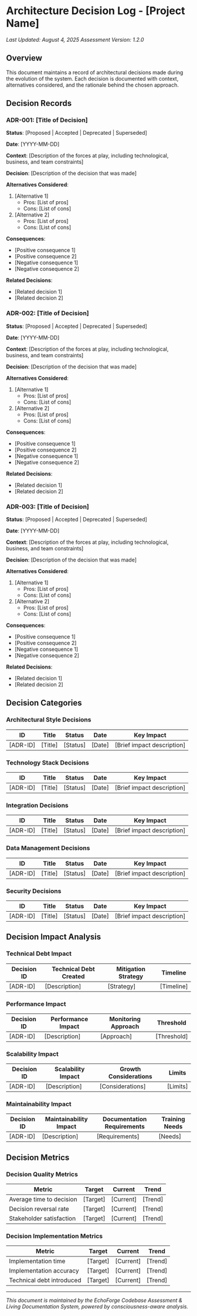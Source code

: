 # Architecture Decision Log - [Project Name]

_Last Updated: August 4, 2025_
_Assessment Version: 1.2.0_

## Overview

This document maintains a record of architectural decisions made during the evolution of the system. Each decision is documented with context, alternatives considered, and the rationale behind the chosen approach.

## Decision Records

### ADR-001: [Title of Decision]

**Status**: [Proposed | Accepted | Deprecated | Superseded]

**Date**: [YYYY-MM-DD]

**Context**:
[Description of the forces at play, including technological, business, and team constraints]

**Decision**:
[Description of the decision that was made]

**Alternatives Considered**:

1. [Alternative 1]
   - Pros: [List of pros]
   - Cons: [List of cons]
2. [Alternative 2]
   - Pros: [List of pros]
   - Cons: [List of cons]

**Consequences**:

- [Positive consequence 1]
- [Positive consequence 2]
- [Negative consequence 1]
- [Negative consequence 2]

**Related Decisions**:

- [Related decision 1]
- [Related decision 2]

### ADR-002: [Title of Decision]

**Status**: [Proposed | Accepted | Deprecated | Superseded]

**Date**: [YYYY-MM-DD]

**Context**:
[Description of the forces at play, including technological, business, and team constraints]

**Decision**:
[Description of the decision that was made]

**Alternatives Considered**:

1. [Alternative 1]
   - Pros: [List of pros]
   - Cons: [List of cons]
2. [Alternative 2]
   - Pros: [List of pros]
   - Cons: [List of cons]

**Consequences**:

- [Positive consequence 1]
- [Positive consequence 2]
- [Negative consequence 1]
- [Negative consequence 2]

**Related Decisions**:

- [Related decision 1]
- [Related decision 2]

### ADR-003: [Title of Decision]

**Status**: [Proposed | Accepted | Deprecated | Superseded]

**Date**: [YYYY-MM-DD]

**Context**:
[Description of the forces at play, including technological, business, and team constraints]

**Decision**:
[Description of the decision that was made]

**Alternatives Considered**:

1. [Alternative 1]
   - Pros: [List of pros]
   - Cons: [List of cons]
2. [Alternative 2]
   - Pros: [List of pros]
   - Cons: [List of cons]

**Consequences**:

- [Positive consequence 1]
- [Positive consequence 2]
- [Negative consequence 1]
- [Negative consequence 2]

**Related Decisions**:

- [Related decision 1]
- [Related decision 2]

## Decision Categories

### Architectural Style Decisions

| ID       | Title   | Status   | Date   | Key Impact                 |
| -------- | ------- | -------- | ------ | -------------------------- |
| [ADR-ID] | [Title] | [Status] | [Date] | [Brief impact description] |

### Technology Stack Decisions

| ID       | Title   | Status   | Date   | Key Impact                 |
| -------- | ------- | -------- | ------ | -------------------------- |
| [ADR-ID] | [Title] | [Status] | [Date] | [Brief impact description] |

### Integration Decisions

| ID       | Title   | Status   | Date   | Key Impact                 |
| -------- | ------- | -------- | ------ | -------------------------- |
| [ADR-ID] | [Title] | [Status] | [Date] | [Brief impact description] |

### Data Management Decisions

| ID       | Title   | Status   | Date   | Key Impact                 |
| -------- | ------- | -------- | ------ | -------------------------- |
| [ADR-ID] | [Title] | [Status] | [Date] | [Brief impact description] |

### Security Decisions

| ID       | Title   | Status   | Date   | Key Impact                 |
| -------- | ------- | -------- | ------ | -------------------------- |
| [ADR-ID] | [Title] | [Status] | [Date] | [Brief impact description] |

## Decision Impact Analysis

### Technical Debt Impact

| Decision ID | Technical Debt Created | Mitigation Strategy | Timeline   |
| ----------- | ---------------------- | ------------------- | ---------- |
| [ADR-ID]    | [Description]          | [Strategy]          | [Timeline] |

### Performance Impact

| Decision ID | Performance Impact | Monitoring Approach | Threshold   |
| ----------- | ------------------ | ------------------- | ----------- |
| [ADR-ID]    | [Description]      | [Approach]          | [Threshold] |

### Scalability Impact

| Decision ID | Scalability Impact | Growth Considerations | Limits   |
| ----------- | ------------------ | --------------------- | -------- |
| [ADR-ID]    | [Description]      | [Considerations]      | [Limits] |

### Maintainability Impact

| Decision ID | Maintainability Impact | Documentation Requirements | Training Needs |
| ----------- | ---------------------- | -------------------------- | -------------- |
| [ADR-ID]    | [Description]          | [Requirements]             | [Needs]        |

## Decision Metrics

### Decision Quality Metrics

| Metric                   | Target   | Current   | Trend   |
| ------------------------ | -------- | --------- | ------- |
| Average time to decision | [Target] | [Current] | [Trend] |
| Decision reversal rate   | [Target] | [Current] | [Trend] |
| Stakeholder satisfaction | [Target] | [Current] | [Trend] |

### Decision Implementation Metrics

| Metric                    | Target   | Current   | Trend   |
| ------------------------- | -------- | --------- | ------- |
| Implementation time       | [Target] | [Current] | [Trend] |
| Implementation accuracy   | [Target] | [Current] | [Trend] |
| Technical debt introduced | [Target] | [Current] | [Trend] |

---

_This document is maintained by the EchoForge Codebase Assessment & Living Documentation System, powered by consciousness-aware analysis._
